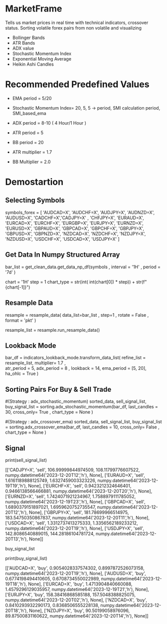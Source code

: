 # MarketFrame
Tells us market prices in real time with technical indicators, crossover status. Sorting volatile forex pairs from non volatile and visualizing
* Bollinger Bands
* ATR Bands 
* ADX value
* Stochastic Momentum Index
* Exponential Moving Average
* Heikin Ashi Candles 

# Recommended Predefined Values

* EMA period = 5/20
  
* Stochastic Momentum Index= 20, 5, 5 -> period, SMI calculation period, SMI_based_ema
* ADX period = 8-10 ( 4 Hour/1 Hour )

* ATR period = 5 
* BB period  = 20 

* ATR multiplier = 1.7 
* BB Multiplier  = 2.0 

# Demostartion

## Selecting Symbols

symbols_forex = [
    'AUDCAD=X', 'AUDCHF=X', 'AUDJPY=X', 'AUDNZD=X', 'AUDUSD=X',
    'CADCHF=X','CADJPY=X' ,
    'CHFJPY=X',
    'EURAUD=X', 'EURCAD=X', 'EURCHF=X', 'EURGBP=X', 'EURJPY=X', 'EURNZD=X', 'EURUSD=X',
    'GBPAUD=X', 'GBPCAD=X', 'GBPCHF=X', 'GBPJPY=X', 'GBPUSD=X',  'GBPNZD=X',
    'NZDCAD=X', 'NZDCHF=X', 'NZDJPY=X', 'NZDUSD=X',
    'USDCHF=X', 'USDCAD=X', 'USDJPY=X'
]

## Get Data In Numpy Structured Array

bar_list = get_clean_data.get_data_np_df(symbols , interval = '1H' , period = '7d' )


chart = '1H'
step  =  1
chart_type = str(int( int(chart[0]) * step)) + str(f"{chart[-1]}")


##  Resample Data
resample = resample_data( data_list=bar_list , step=1 , rotate = False , format = 'pkt'  )

resample_list = resample.run_resample_data()

##  Lookback Mode
bar_df = indicators_lookback_mode.transform_data_list( refine_list = resample_list, multiplier= 1.7 ,\
                  atr_period = 5, adx_period = 8 , lookback = 14, ema_period = [5, 20], ha_ohlc = True )

## Sorting Pairs For Buy & Sell Trade 

#(Strategy : adx_stochastic_momentum)
sorted_data, sell_signal_list, buy_signal_list = sorting.adx_stochastic_momentum(bar_df, last_candles = 30, cross_only= True , chart_type = None )

#(Strategy : adx_crossover_ema)
sorted_data,  sell_signal_list, buy_signal_list  = sorting.adx_crossover_ema(bar_df, last_candles = 10, cross_only= False , chart_type = None )




## Signal 
print(sell_signal_list)

[['CADJPY=X',
  'sell',
  106.99999844974509,
  108.11799776607522,
  numpy.datetime64('2023-12-20T12','h'),
  None],
 ['EURAUD=X',
  'sell',
  1.6161189888125749,
  1.6327459003323226,
  numpy.datetime64('2023-12-19T19','h'),
  None],
 ['EURCHF=X',
  'sell',
  0.9423212324646401,
  0.9466138566466881,
  numpy.datetime64('2023-12-20T20','h'),
  None],
 ['EURNZD=X',
  'sell',
  1.7424071921234967,
  1.7588979111785052,
  numpy.datetime64('2023-12-19T23','h'),
  None],
 ['GBPCAD=X',
  'sell',
  1.6890379151897021,
  1.6959620752735547,
  numpy.datetime64('2023-12-20T12','h'),
  None],
 ['GBPJPY=X',
  'sell',
  181.78699966514975,
  183.54750350867837,
  numpy.datetime64('2023-12-20T11','h'),
  None],
 ['USDCAD=X',
  'sell',
  1.3312737413275333,
  1.3356562189233212,
  numpy.datetime64('2023-12-20T19','h'),
  None],
 ['USDJPY=X',
  'sell',
  142.8086540889015,
  144.28186104781724,
  numpy.datetime64('2023-12-20T13','h'),
  None]]

buy_signal_list


  
print(buy_signal_list)

[['AUDCAD=X',
  'buy',
  0.9054028337574302,
  0.8997872526073158,
  numpy.datetime64('2023-12-20T19','h'),
  None],
 ['AUDUSD=X',
  'buy',
  0.6774198494410605,
  0.6708734550022989,
  numpy.datetime64('2023-12-19T18','h'),
  None],
 ['EURCAD=X',
  'buy',
  1.4713904840660088,
  1.4579296129035957,
  numpy.datetime64('2023-12-19T21','h'),
  None],
 ['EURJPY=X',
  'buy',
  158.38416868585188,
  157.5048388825075,
  numpy.datetime64('2023-12-20T02','h'),
  None],
 ['NZDCAD=X',
  'buy',
  0.8410293932290173,
  0.8368506555228138,
  numpy.datetime64('2023-12-20T18','h'),
  None],
 ['NZDJPY=X',
  'buy',
  90.50199058976096,
  89.87500831160622,
  numpy.datetime64('2023-12-20T14','h'),
  None]]

